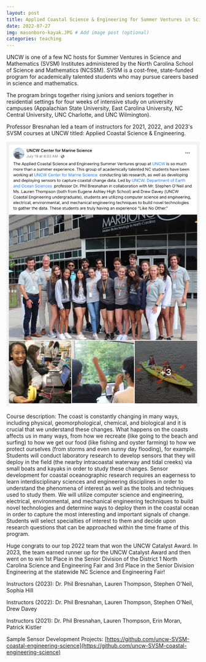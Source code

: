 ```yaml
---
layout: post
title: Applied Coastal Science & Engineering for Summer Ventures in Science & Mathematics
date: 2022-07-27
img: masonboro-kayak.JPG # Add image post (optional)
categories: teaching
---
```


UNCW is one of a few NC hosts for Summer Ventures in Science and Mathematics (SVSM) Institutes administered by the North Carolina School of Science and Mathematics (NCSSM). SVSM is a cost-free, state-funded program for academically talented students who may pursue careers based in science and mathematics.

The program brings together rising juniors and seniors together in residential settings for four weeks of intensive study on university campuses (Appalachian State University, East Carolina University, NC Central University, UNC Charlotte, and UNC Wilmington).

Professor Bresnahan led a team of instructors for 2021, 2022, and 2023's SVSM courses at UNCW titled: Applied Coastal Science & Engineering. 

![Screenshot of UNCW's Center for Marine Science tweet about Summer Ventures 2022](../assets/img/summer-ventures-22.png "Summer Ventures 2022")

Course description: The coast is constantly changing in many ways, including physical, geomorphological, chemical, and biological and it is crucial that we understand these changes. What happens on the coasts affects us in many ways, from how we recreate (like going to the beach and surfing) to how we get our food (like fishing and oyster farming) to how we protect ourselves (from storms and even sunny day flooding), for example. Students will conduct laboratory research to develop sensors that they will deploy in the field (the nearby intracoastal waterway and tidal creeks) via small boats and kayaks in order to study these changes. Sensor development for coastal oceanographic research requires an eagerness to learn interdisciplinary sciences and engineering disciplines in order to understand the phenomena of interest as well as the tools and techniques used to study them. We will utilize computer science and engineering, electrical, environmental, and mechanical engineering techniques to build novel technologies and determine ways to deploy them in the coastal ocean in order to capture the most interesting and important signals of change. Students will select specialties of interest to them and decide upon research questions that can be approached within the time frame of this program.

Huge congrats to our top 2022 team that won the UNCW Catalyst Award. In 2023, the team earned runner up for the UNCW Catalyst Award and then went on to win 1st Place in the Senior Division of the District 1 North Carolina Science and Engineering Fair and 3rd Place in the Senior Division Engineering at the statewide NC Science and Engineering Fair!  

Instructors (2023): Dr. Phil Bresnahan, Lauren Thompson, Stephen O'Neil, Sophia Hill  

Instructors (2022): Dr. Phil Bresnahan, Lauren Thompson, Stephen O'Neil, Drew Davey  

Instructors (2021): Dr. Phil Bresnahan, Lauren Thompson, Erin Moran, Patrick Kistler  

Sample Sensor Development Projects: [https://github.com/uncw-SVSM-coastal-engineering-science](https://github.com/uncw-SVSM-coastal-engineering-science)